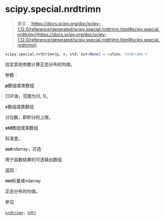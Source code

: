 # scipy.special.nrdtrimn

> 原文：[https://docs.scipy.org/doc/scipy-1.12.0/reference/generated/scipy.special.nrdtrimn.html#scipy.special.nrdtrimn](https://docs.scipy.org/doc/scipy-1.12.0/reference/generated/scipy.special.nrdtrimn.html#scipy.special.nrdtrimn)

```py
scipy.special.nrdtrimn(p, x, std, out=None) = <ufunc 'nrdtrimn'>
```

给定其他参数计算正态分布的均值。

参数：

**p**数组或类数组

CDF值，范围为(0, 1]。

**x**数组或类数组

分位数，即积分的上限。

**std**数组或类数组

标准差。

**out**ndarray，可选

用于函数结果的可选输出数组

返回：

**mn**标量或ndarray

正态分布的均值。

参见

[`nrdtrimn`](#scipy.special.nrdtrimn "scipy.special.nrdtrimn")，[`ndtr`](scipy.special.ndtr.html#scipy.special.ndtr "scipy.special.ndtr")
